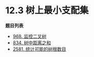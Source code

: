 # 12.3 树上最小支配集

**题目列表**

- [968. 监控二叉树](https://leetcode.cn/problems/binary-tree-cameras/description/)
- [834. 树中距离之和](https://leetcode.cn/problems/sum-of-distances-in-tree/description/)
- [2581. 统计可能的树根数目](https://leetcode.cn/problems/count-number-of-possible-root-nodes/description/)
